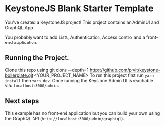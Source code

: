 # KeystoneJS Blank Starter Template

You've created a KeystoneJS project! This project contains an AdminUI and GraphQL App.

You probably want to add Lists, Authentication, Access control and a front-end application.

## Running the Project.

Clone this repo using git clone --depth=1 https://github.com/prvit/keystone-boilerplate.git <YOUR_PROJECT_NAME>
To run this project first run `yarn install` then `yarn dev`.
Once running the Keystone Admin UI is reachable via: `localhost:3000/admin`.

## Next steps

This example has no front-end application but you can build your own using the GraphQL API (`http://localhost:3000/admin/graphiql`).
